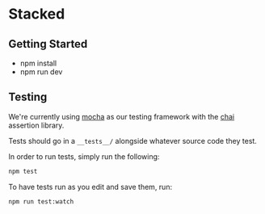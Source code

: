 # Stacked

## Getting Started
- npm install
- npm run dev

## Testing
We're currently using [mocha](https://github.com/mochajs/mocha) as our
testing framework with the [chai](https://github.com/chaijs/chai)
assertion library.

Tests should go in a `__tests__/` alongside whatever source code they
test.

In order to run tests, simply run the following:
```sh
npm test
```

To have tests run as you edit and save them, run:
```sh
npm run test:watch
```
